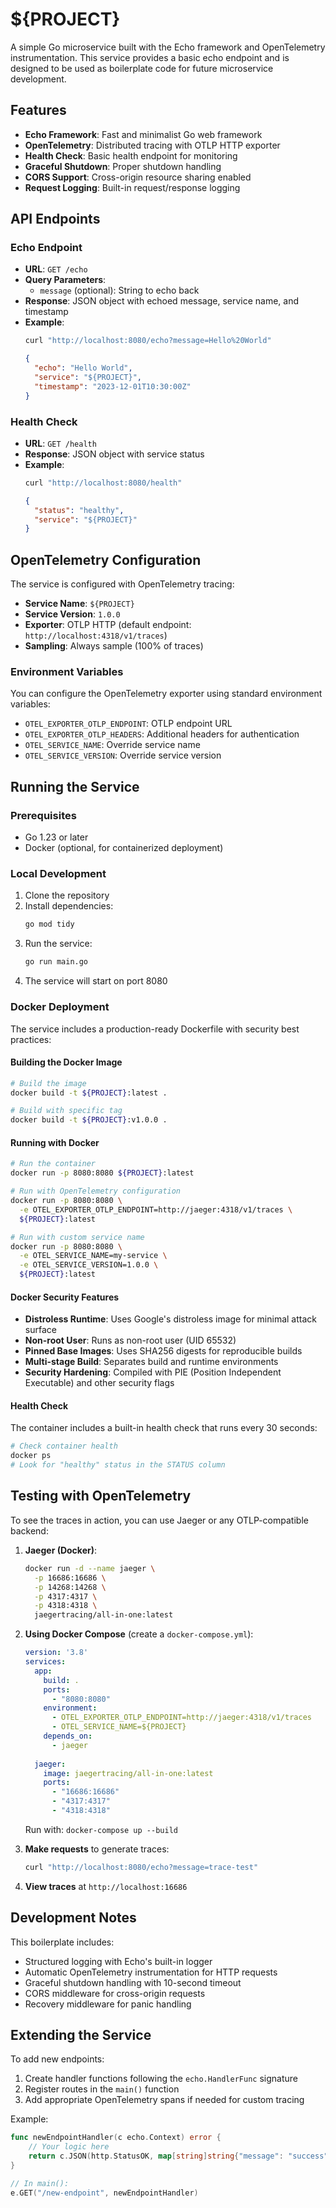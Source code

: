# ${PROJECT}

A simple Go microservice built with the Echo framework and OpenTelemetry instrumentation. This service provides a basic echo endpoint and is designed to be used as boilerplate code for future microservice development.

## Features

- **Echo Framework**: Fast and minimalist Go web framework
- **OpenTelemetry**: Distributed tracing with OTLP HTTP exporter
- **Health Check**: Basic health endpoint for monitoring
- **Graceful Shutdown**: Proper shutdown handling
- **CORS Support**: Cross-origin resource sharing enabled
- **Request Logging**: Built-in request/response logging

## API Endpoints

### Echo Endpoint
- **URL**: `GET /echo`
- **Query Parameters**:
  - `message` (optional): String to echo back
- **Response**: JSON object with echoed message, service name, and timestamp
- **Example**: 
  ```bash
  curl "http://localhost:8080/echo?message=Hello%20World"
  ```
  ```json
  {
    "echo": "Hello World",
    "service": "${PROJECT}",
    "timestamp": "2023-12-01T10:30:00Z"
  }
  ```

### Health Check
- **URL**: `GET /health`
- **Response**: JSON object with service status
- **Example**:
  ```bash
  curl "http://localhost:8080/health"
  ```
  ```json
  {
    "status": "healthy",
    "service": "${PROJECT}"
  }
  ```

## OpenTelemetry Configuration

The service is configured with OpenTelemetry tracing:
- **Service Name**: `${PROJECT}`
- **Service Version**: `1.0.0`
- **Exporter**: OTLP HTTP (default endpoint: `http://localhost:4318/v1/traces`)
- **Sampling**: Always sample (100% of traces)

### Environment Variables

You can configure the OpenTelemetry exporter using standard environment variables:
- `OTEL_EXPORTER_OTLP_ENDPOINT`: OTLP endpoint URL
- `OTEL_EXPORTER_OTLP_HEADERS`: Additional headers for authentication
- `OTEL_SERVICE_NAME`: Override service name
- `OTEL_SERVICE_VERSION`: Override service version

## Running the Service

### Prerequisites
- Go 1.23 or later
- Docker (optional, for containerized deployment)

### Local Development
1. Clone the repository
2. Install dependencies:
   ```bash
   go mod tidy
   ```
3. Run the service:
   ```bash
   go run main.go
   ```
4. The service will start on port 8080

### Docker Deployment

The service includes a production-ready Dockerfile with security best practices:

#### Building the Docker Image
```bash
# Build the image
docker build -t ${PROJECT}:latest .

# Build with specific tag
docker build -t ${PROJECT}:v1.0.0 .
```

#### Running with Docker
```bash
# Run the container
docker run -p 8080:8080 ${PROJECT}:latest

# Run with OpenTelemetry configuration
docker run -p 8080:8080 \
  -e OTEL_EXPORTER_OTLP_ENDPOINT=http://jaeger:4318/v1/traces \
  ${PROJECT}:latest

# Run with custom service name
docker run -p 8080:8080 \
  -e OTEL_SERVICE_NAME=my-service \
  -e OTEL_SERVICE_VERSION=1.0.0 \
  ${PROJECT}:latest
```

#### Docker Security Features
- **Distroless Runtime**: Uses Google's distroless image for minimal attack surface
- **Non-root User**: Runs as non-root user (UID 65532)
- **Pinned Base Images**: Uses SHA256 digests for reproducible builds
- **Multi-stage Build**: Separates build and runtime environments
- **Security Hardening**: Compiled with PIE (Position Independent Executable) and other security flags

#### Health Check
The container includes a built-in health check that runs every 30 seconds:
```bash
# Check container health
docker ps
# Look for "healthy" status in the STATUS column
```

## Testing with OpenTelemetry

To see the traces in action, you can use Jaeger or any OTLP-compatible backend:

1. **Jaeger (Docker)**:
   ```bash
   docker run -d --name jaeger \
     -p 16686:16686 \
     -p 14268:14268 \
     -p 4317:4317 \
     -p 4318:4318 \
     jaegertracing/all-in-one:latest
   ```

2. **Using Docker Compose** (create a `docker-compose.yml`):
   ```yaml
   version: '3.8'
   services:
     app:
       build: .
       ports:
         - "8080:8080"
       environment:
         - OTEL_EXPORTER_OTLP_ENDPOINT=http://jaeger:4318/v1/traces
         - OTEL_SERVICE_NAME=${PROJECT}
       depends_on:
         - jaeger
     
     jaeger:
       image: jaegertracing/all-in-one:latest
       ports:
         - "16686:16686"
         - "4317:4317"
         - "4318:4318"
   ```
   
   Run with: `docker-compose up --build`

3. **Make requests** to generate traces:
   ```bash
   curl "http://localhost:8080/echo?message=trace-test"
   ```

4. **View traces** at `http://localhost:16686`

## Development Notes

This boilerplate includes:
- Structured logging with Echo's built-in logger
- Automatic OpenTelemetry instrumentation for HTTP requests
- Graceful shutdown handling with 10-second timeout
- CORS middleware for cross-origin requests
- Recovery middleware for panic handling

## Extending the Service

To add new endpoints:
1. Create handler functions following the `echo.HandlerFunc` signature
2. Register routes in the `main()` function
3. Add appropriate OpenTelemetry spans if needed for custom tracing

Example:
```go
func newEndpointHandler(c echo.Context) error {
    // Your logic here
    return c.JSON(http.StatusOK, map[string]string{"message": "success"})
}

// In main():
e.GET("/new-endpoint", newEndpointHandler)
```
